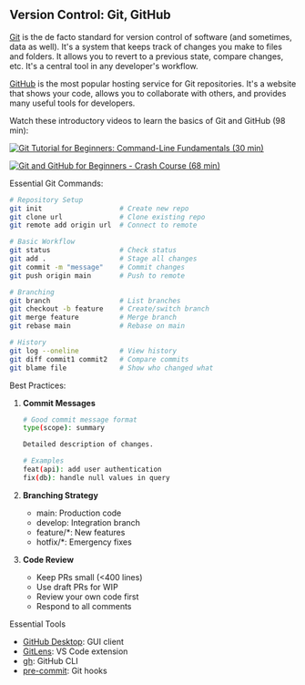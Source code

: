 <!-- source_url: https://tds.s-anand.net/#/git -->

## Version Control: Git, GitHub

[Git](https://git-scm.com/) is the de facto standard for version control of software (and sometimes, data as well). It's a system that keeps track of changes you make to files and folders. It allows you to revert to a previous state, compare changes, etc. It's a central tool in any developer's workflow.

[GitHub](https://github.com/) is the most popular hosting service for Git repositories. It's a website that shows your code, allows you to collaborate with others, and provides many useful tools for developers.

Watch these introductory videos to learn the basics of Git and GitHub (98 min):

[![Git Tutorial for Beginners: Command-Line Fundamentals (30 min)](https://i.ytimg.com/vi_webp/HVsySz-h9r4/sddefault.webp)](https://youtu.be/HVsySz-h9r4)

[![Git and GitHub for Beginners - Crash Course (68 min)](https://i.ytimg.com/vi_webp/RGOj5yH7evk/sddefault.webp)](https://youtu.be/RGOj5yH7evk)

Essential Git Commands:

```bash
# Repository Setup
git init                   # Create new repo
git clone url              # Clone existing repo
git remote add origin url  # Connect to remote

# Basic Workflow
git status                 # Check status
git add .                  # Stage all changes
git commit -m "message"    # Commit changes
git push origin main       # Push to remote

# Branching
git branch                 # List branches
git checkout -b feature    # Create/switch branch
git merge feature          # Merge branch
git rebase main            # Rebase on main

# History
git log --oneline          # View history
git diff commit1 commit2   # Compare commits
git blame file             # Show who changed what
```

Best Practices:

1. **Commit Messages**

   ```bash
   # Good commit message format
   type(scope): summary

   Detailed description of changes.

   # Examples
   feat(api): add user authentication
   fix(db): handle null values in query
   ```

2. **Branching Strategy**

   - main: Production code
   - develop: Integration branch
   - feature/\*: New features
   - hotfix/\*: Emergency fixes

3. **Code Review**
   - Keep PRs small (<400 lines)
   - Use draft PRs for WIP
   - Review your own code first
   - Respond to all comments

Essential Tools

- [GitHub Desktop](https://desktop.github.com/): GUI client
- [GitLens](https://gitlens.amod.io/): VS Code extension
- [gh](https://cli.github.com/): GitHub CLI
- [pre-commit](https://pre-commit.com/): Git hooks
